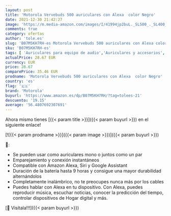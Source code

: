 ```yaml
---
layout: post
title: 'Motorola Vervebuds 500 auriculares con Alexa  color Negro'
date: 2021-12-30 21:42:27
image: 'https://m.media-amazon.com/images/I/41994jp2buL._SL500_._SL400_.jpg'
comments: true
category: ofertas
author: 'tole.es'
slug: 'B07M5KH7RH-es Motorola Vervebuds 500 auriculares con Alexa color Negro'
sku: 'B07M5KH7RH-es'
tags: [ 'Auriculares para equipo de audio','Auriculares y accesorios','Electrónica','alexa','motorola', ]
actualPrice: 28.67 EUR
currency: EUR
price: 28.67
comparePrice: 35.46 EUR
prodname: 'Motorola Vervebuds 500 auriculares con Alexa  color Negro'
country: 'es'
flag: '🇪🇸'
brand: 'Motorola'
buyurl: 'https://www.amazon.es/dp/B07M5KH7RH/?tag=tolees-21'
descuento: '19.15'
average: '56.4807692307691'
---
```


Ahora mismo tienes [{{< param title >}}]({{< param buyurl >}}) en el siguiente enlace!

[![{{< param prodname >}}]({{< param image >}})]({{< param buyurl >}})

🔎:

- Se pueden usar como auriculares mono o juntos como un par
- Emparejamiento y conexión instantáneos
- Compatible con Amazon Alexa, Siri y Google Assistant
- Duración de la batería hasta 9 horas y consigue una mayor durabilidad alternándolos
- Completamente inalámbrico, no te preocupes nunca más por los cables
- Puedes hablar con Alexa en tu dispositivo. Con Alexa, puedes reproducir música, escuchar noticias, conocer la predicción del tiempo, controlar dispositivos de Hogar digital y más.

[🛒 Visítala!!!]({{< param buyurl >}})
